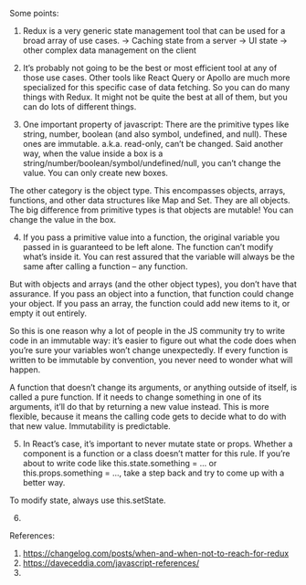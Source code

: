 Some points:

1. Redux is a very generic state management tool that can be used for a broad array of use cases.
   -> Caching state from a server
   -> UI state
   -> other complex data management on the client

2. It’s probably not going to be the best or most efficient tool at any of those use cases. Other tools like React Query or Apollo are much more specialized for this specific case of data fetching.
   So you can do many things with Redux. It might not be quite the best at all of them, but you can do lots of different things.

3. One important property of javascript: There are the primitive types like string, number, boolean (and also symbol, undefined, and null). These ones are immutable. a.k.a. read-only, can’t be changed.
   Said another way, when the value inside a box is a string/number/boolean/symbol/undefined/null, you can’t change the value. You can only create new boxes.

The other category is the object type. This encompasses objects, arrays, functions, and other data structures like Map and Set. They are all objects. The big difference from primitive types is that objects are mutable! You can change the value in the box.

4. If you pass a primitive value into a function, the original variable you passed in is guaranteed to be left alone. The function can’t modify what’s inside it. You can rest assured that the variable will always be the same after calling a function – any function.

But with objects and arrays (and the other object types), you don’t have that assurance. If you pass an object into a function, that function could change your object. If you pass an array, the function could add new items to it, or empty it out entirely.

So this is one reason why a lot of people in the JS community try to write code in an immutable way: it’s easier to figure out what the code does when you’re sure your variables won’t change unexpectedly. If every function is written to be immutable by convention, you never need to wonder what will happen.

A function that doesn’t change its arguments, or anything outside of itself, is called a pure function. If it needs to change something in one of its arguments, it’ll do that by returning a new value instead. This is more flexible, because it means the calling code gets to decide what to do with that new value. Immutability is predictable.

5. In React’s case, it’s important to never mutate state or props. Whether a component is a function or a class doesn’t matter for this rule. If you’re about to write code like this.state.something = ... or this.props.something = ..., take a step back and try to come up with a better way.

To modify state, always use this.setState.

6.

References:

1. https://changelog.com/posts/when-and-when-not-to-reach-for-redux
2. https://daveceddia.com/javascript-references/
3.
